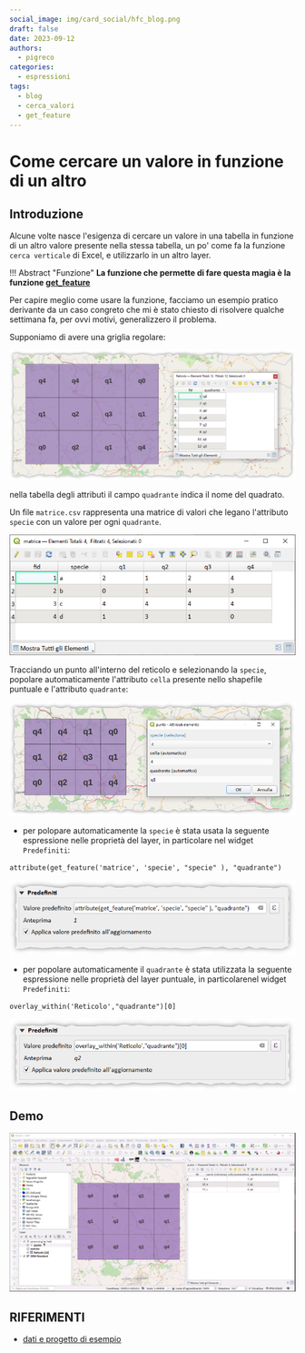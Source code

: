 ```yaml
---
social_image: img/card_social/hfc_blog.png
draft: false
date: 2023-09-12
authors:
  - pigreco
categories:
  - espressioni
tags:
  - blog
  - cerca_valori
  - get_feature
---
```


# Come cercare un valore in funzione di un altro

## Introduzione

Alcune volte nasce l'esigenza di cercare un valore in una tabella in funzione di un altro valore presente nella stessa tabella, un po' come fa la funzione `cerca verticale` di Excel, e utilizzarlo in un altro layer.

!!! Abstract "Funzione"
    **La funzione che permette di fare questa magia è la funzione [get_feature](../../../gr_funzioni/record_e_attributi/record_e_attributi_unico.md#get_feature)**

<!-- more -->

Per capire meglio come usare la funzione, facciamo un esempio pratico derivante da un caso congreto che mi è stato chiesto di risolvere qualche settimana fa, per ovvi motivi, generalizzero il problema.

Supponiamo di avere una griglia regolare:

[![](./img_01.png)](./img_01.png)

nella tabella degli attributi il campo `quadrante` indica il nome del quadrato.

Un file `matrice.csv` rappresenta una matrice di valori che legano l'attributo `specie` con un valore per ogni `quadrante`.

[![](./img_02.png)](./img_02.png)

Tracciando un punto all'interno del reticolo e selezionando la `specie`, popolare automaticamente l'attributo `cella` presente nello shapefile puntuale e l'attributo `quadrante`:

[![](./img_03.png)](./img_03.png)

- per polopare automaticamente la `specie` è stata usata la seguente espressione nelle proprietà del layer, in particolare nel widget `Predefiniti`:

```
attribute(get_feature('matrice', 'specie', "specie" ), "quadrante")
```

[![](./img_04.png)](./img_04.png)

- per popolare automaticamente il `quadrante` è stata utilizzata la seguente espressione nelle proprietà del layer puntuale, in particolarenel widget `Predefiniti`:

```
overlay_within('Reticolo',"quadrante")[0]
```

[![](./img_05.png)](./img_05.png)

## Demo

[![](./demo.gif)](./demo.gif)

## RIFERIMENTI

- [dati e progetto di esempio](./cerca_valore.zip)

